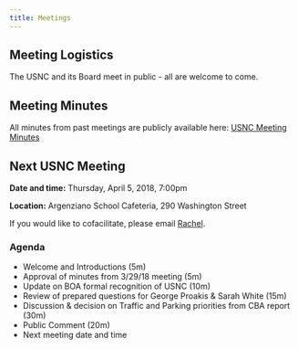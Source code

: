 ```yaml
---
title: Meetings
---
```


## Meeting Logistics

The USNC and its Board meet in public - all are welcome to come.

## Meeting Minutes

All minutes from past meetings are publicly available here: [USNC Meeting Minutes](https://drive.google.com/open?id=1cYUa0aivIIH-yvfJe61SUdinDMtkb1WO)

## Next USNC Meeting

**Date and time:** Thursday, April 5, 2018, 7:00pm

**Location:** Argenziano School Cafeteria, 290 Washington Street

If you would like to cofacilitate, please email [Rachel](mailto:rachjweil@gmail.com).

### Agenda

* Welcome and Introductions (5m)
* Approval of minutes from 3/29/18 meeting (5m)
* Update on BOA formal recognition of USNC (10m)
* Review of prepared questions for George Proakis & Sarah White (15m)
* Discussion & decision on Traffic and Parking priorities from CBA report (30m)
* Public Comment (20m)
* Next meeting date and time
